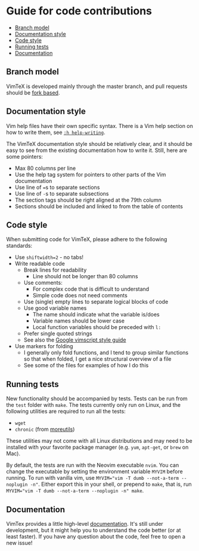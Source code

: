 # Guide for code contributions

<!-- START doctoc generated TOC please keep comment here to allow auto update -->
<!-- DON'T EDIT THIS SECTION, INSTEAD RE-RUN doctoc TO UPDATE -->


- [Branch model](#branch-model)
- [Documentation style](#documentation-style)
- [Code style](#code-style)
- [Running tests](#running-tests)
- [Documentation](#documentation)

<!-- END doctoc generated TOC please keep comment here to allow auto update -->

## Branch model

VimTeX is developed mainly through the master branch, and pull requests should
be [fork based](https://help.github.com/articles/using-pull-requests/).

## Documentation style

Vim help files have their own specific syntax. There is a Vim help section on
how to write them, see [`:h help-writing`](http://vimdoc.sourceforge.net/htmldoc/helphelp.html#help-writing).

The VimTeX documentation style should be relatively clear, and it should be
easy to see from the existing documentation how to write it. Still, here are
some pointers:

- Max 80 columns per line
- Use the help tag system for pointers to other parts of the Vim documentation
- Use line of `=`s to separate sections
- Use line of `-`s to separate subsections
- The section tags should be right aligned at the 79th column
- Sections should be included and linked to from the table of contents

## Code style

When submitting code for VimTeX, please adhere to the following standards:

- Use `shiftwidth=2` - no tabs!
- Write readable code
  - Break lines for readability
    - Line should not be longer than 80 columns
  - Use comments:
    - For complex code that is difficult to understand
    - Simple code does not need comments
  - Use (single) empty lines to separate logical blocks of code
  - Use good variable names
    - The name should indicate what the variable is/does
    - Variable names should be lower case
    - Local function variables should be preceded with `l:`
  - Prefer single quoted strings
  - See also the [Google vimscript style
    guide](https://google.github.io/styleguide/vimscriptguide.xml)
- Use markers for folding
  - I generally only fold functions, and I tend to group similar functions so
    that when folded, I get a nice structural overview of a file
  - See some of the files for examples of how I do this

## Running tests

New functionality should be accompanied by tests. Tests can be run from the
`test` folder with `make`. The tests currently only run on Linux, and the
following utilities are required to run all the tests:

- `wget`
- `chronic` (from [moreutils](https://joeyh.name/code/moreutils/))

These utilities may not come with all Linux distributions and may need to be
installed with your favorite package manager (e.g. `yum`, `apt-get`, or `brew`
on Mac).

By default, the tests are run with the Neovim executable `nvim`. You can change
the executable by setting the environment variable `MYVIM` before running. To
run with vanilla vim, use `MYVIM="vim -T dumb --not-a-term --noplugin -n"`.
Either export this in your shell, or prepend to `make`, that is, run
`MYVIM="vim -T dumb --not-a-term --noplugin -n" make`.

## Documentation
VimTex provides a little high-level [documentation](./DOCUMENTATION.md). It's
still under development, but it might help you to understand the code better (or
at least faster). If you have any question about the code, feel free to open a
new issue!
